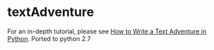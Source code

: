 # textAdventure
 For an in-depth tutorial, please see [How to Write a Text Adventure in Python](http://letstalkdata.com/2014/08/how-to-write-a-text-adventure-in-python/).
 Ported to python 2.7
